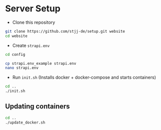 # Server Setup

- Clone this repository
```bash
git clone https://github.com/stjj-de/setup.git website
cd website
```

- Create `strapi.env`
```bash
cd config

cp strapi.env_example strapi.env
nano strapi.env
```

- Run `init.sh` (Installs docker + docker-compose and starts containers)
```bash
cd ..
./init.sh
```

## Updating containers

```bash
cd ..
./update_docker.sh
```
